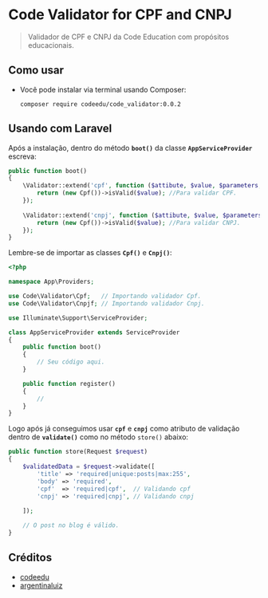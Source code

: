 # Code Validator for CPF and CNPJ
>Validador de CPF e CNPJ da Code Education com propósitos educacionais. 

## Como usar
- Você pode instalar via terminal usando Composer:
  
  ```composer 
  composer require codeedu/code_validator:0.0.2 
  ```
  
## Usando com Laravel

Após a instalação, dentro do método **```boot()```** da classe **```AppServiceProvider```** escreva:

```php
public function boot()
{
    \Validator::extend('cpf', function ($attibute, $value, $parameters, $validator) {
        return (new Cpf())->isValid($value); //Para validar CPF.
    });
        
    \Validator::extend('cnpj', function ($attibute, $value, $parameters, $validator) {
        return (new Cpf())->isValid($value); //Para validar CNPJ.
    });
}

```
Lembre-se de importar as classes **```Cpf()```** e **```Cnpj()```**:

```php
<?php

namespace App\Providers;

use Code\Validator\Cpf;   // Importando validador Cpf.
use Code\Validator\Cnpjf; // Importando validador Cnpj.

use Illuminate\Support\ServiceProvider;

class AppServiceProvider extends ServiceProvider
{
    public function boot()
    {
        // Seu código aqui.
    }

    public function register()
    {
        //
    }
}
```

Logo após já conseguimos usar **```cpf```** e **```cnpj```** como atributo de validação dentro de **```validate()```** como no método ```store()``` abaixo: 

```php
public function store(Request $request)
{
    $validatedData = $request->validate([
        'title' => 'required|unique:posts|max:255',
        'body' => 'required',
        'cpf'  => 'required|cpf',  // Validando cpf
        'cnpj' => 'required|cnpj', // Validando cnpj
        
    ]);

    // O post no blog é válido.
}
```

## Créditos
* [codeedu](https://github.com/codeedu)
* [argentinaluiz](https://github.com/argentinaluiz)
